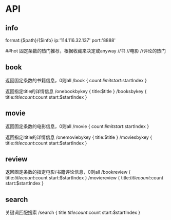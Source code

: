 # API 

## info
format:{$path}/{$info}
ip:'114.116.32.137'
port:'8888'


##hot
固定条数的热门推荐，根据收藏来决定或anyway
//书
//电影
//评论的热门


## book
返回固定条数的书籍信息，0则all
/book
{
	count:$limit
	start:$startIndex
}

返回指定title的详情信息
/onebookbykey
{
	title:$title
}
/booksbykey
{
	title:$title
	count:$count
	start:$startIndex
}

## movie
返回固定条数的电影信息，0则all
/movie
{
	count:$limit
	start:$startIndex
}


返回指定ititle的详情信息
/onemoviebykey
{
	title:$title
}
/moviesbykey
{
	title:$title
	count:$count
	start:$startIndex
}

## review
返回固定条数的指定电影/书籍评论信息，0则all
/bookreview
{
	title:$title
	count:$count
	start:$startIndex
}
/moviereview
{
	title:$title
	count:$count
	start:$startIndex
}


## search
关键词匹配搜索
/search
{
	title:$title
	count:$count
	start:$startIndex
}


